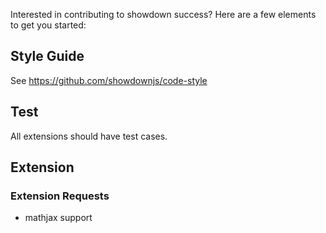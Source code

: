 Interested in contributing to showdown success? Here are a few elements to get you started:

## Style Guide

See https://github.com/showdownjs/code-style

## Test

All extensions should have test cases.

## Extension

### Extension Requests

+ mathjax support